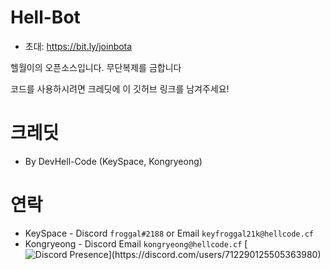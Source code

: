 # Hell-Bot
- 초대: https://bit.ly/joinbota

헬월이의 오픈소스입니다.
무단복제를 금합니다

코드를 사용하시려면 크레딧에 이 깃허브 링크를 남겨주세요!

# 크레딧
- By DevHell-Code (KeySpace, Kongryeong)

# 연락
- KeySpace - Discord `froggal#2188` or Email `keyfroggal21k@hellcode.cf`
- Kongryeong - Discord Email `kongryeong@hellcode.cf`
[![Discord Presence](https://lanyard-profile-readme.vercel.app/api/712290125505363980?theme=light&bg=809ecf&animated=true&hideDiscrim=true&borderRadius=30px&idleMessage=Probably%20doing%20something%20else...)](https://discord.com/users/712290125505363980)